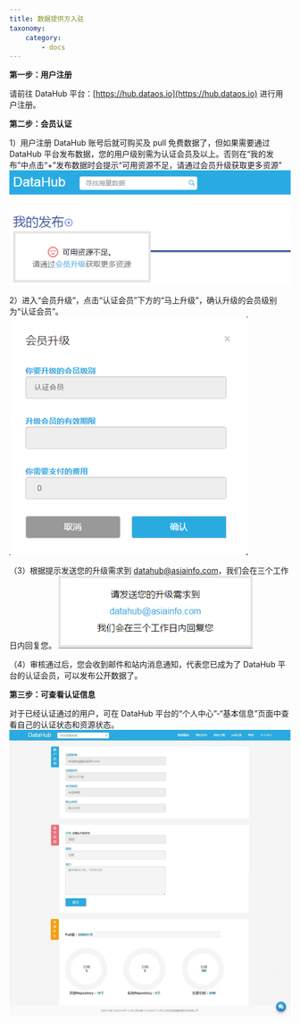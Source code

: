 ```yaml
---
title: 数据提供方入驻
taxonomy:
    category:
        - docs
---
```


**第一步：用户注册**

请前往 DataHub 平台：[https://hub.dataos.io](https://hub.dataos.io) 进行用户注册。

**第二步：会员认证**

1）用户注册 DataHub 账号后就可购买及 pull 免费数据了，但如果需要通过 DataHub 平台发布数据，您的用户级别需为认证会员及以上。否则在“我的发布”中点击“+”发布数据时会提示“可用资源不足，请通过会员升级获取更多资源”
![](lack_of_resource.png)

2）进入“会员升级”，点击“认证会员”下方的“马上升级”，确认升级的会员级别为“认证会员”。
![](verified_member.png)

（3）根据提示发送您的升级需求到 datahub@asiainfo.com，我们会在三个工作日内回复您。
![](upgrade_mail.png)
 
（4）审核通过后，您会收到邮件和站内消息通知，代表您已成为了 DataHub 平台的认证会员，可以发布公开数据了。

**第三步：可查看认证信息**

对于已经认证通过的用户，可在 DataHub 平台的“个人中心”-“基本信息”页面中查看自己的认证状态和资源状态。
![](resource.jpg)
 
